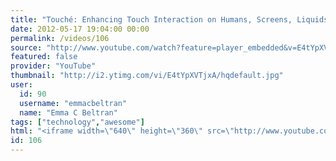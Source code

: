 ```yaml
---
title: "Touché: Enhancing Touch Interaction on Humans, Screens, Liquids, and Everyday Objects"
date: 2012-05-17 19:04:00 00:00
permalink: /videos/106
source: "http://www.youtube.com/watch?feature=player_embedded&v=E4tYpXVTjxA"
featured: false
provider: "YouTube"
thumbnail: "http://i2.ytimg.com/vi/E4tYpXVTjxA/hqdefault.jpg"
user:
  id: 90
  username: "emmacbeltran"
  name: "Emma C Beltran"
tags: ["technology","awesome"]
html: "<iframe width=\"640\" height=\"360\" src=\"http://www.youtube.com/embed/E4tYpXVTjxA?wmode=transparent&fs=1&feature=oembed\" frameborder=\"0\" allowfullscreen></iframe>"
id: 106
---
```



